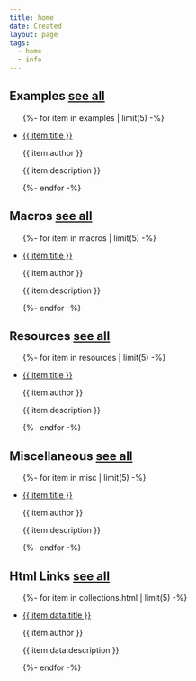 ```yaml
---
title: home
date: Created
layout: page
tags:
  - home
  - info
---
```


<div>
<h2 class="text-center"> Examples <a href="/examples/0" class="btn btn-sm btn-outline-primary">see all</a></h2>

<ul class="list-group">

{%- for item in examples | limit(5) -%}

<li class="list-group-item">

<a href="{{item.url | url }}" target="_blank">{{ item.title }}</a>

<p class="font-italic">{{ item.author }}</p>

{{ item.description }}

</li>

{%- endfor -%}

</ul>
</div>

<div>
<h2 class="text-center"> Macros <a href="/macros/0" class="btn btn-sm btn-outline-primary">see all</a></h2>

<ul class="list-group">

{%- for item in macros | limit(5) -%}

<li class="list-group-item">

<a href="{{item.url | url }}" target="_blank">{{ item.title }}</a>

<p class="font-italic">{{ item.author }}</p>

{{ item.description }}

</li>

{%- endfor -%}

</ul>
</div>

<div>
<h2 class="text-center"> Resources <a href="/resources/0" class="btn btn-sm btn-outline-primary">see all</a></h2>

<ul class="list-group">

{%- for item in resources | limit(5) -%}

<li class="list-group-item">

<a href="{{item.url | url }}" target="_blank">{{ item.title }}</a>

<p class="font-italic">{{ item.author }}</p>

{{ item.description }}

</li>

{%- endfor -%}

</ul>
</div>

<div>
<h2 class="text-center"> Miscellaneous <a href="/miscellaneous/0" class="btn btn-sm btn-outline-primary">see all</a></h2>

<ul class="list-group">

{%- for item in misc | limit(5) -%}

<li class="list-group-item">

<a href="{{item.url | url }}" target="_blank">{{ item.title }}</a>

<p class="font-italic">{{ item.author }}</p>

{{ item.description }}

</li>

{%- endfor -%}

</ul>
</div>

<div>
<h2 class="text-center"> Html Links <a href="/html/0" class="btn btn-sm btn-outline-primary">see all</a></h2>

<ul class="list-group">

{%- for item in collections.html | limit(5) -%}

<li class="list-group-item">

<a href="{{item.data.url | url }}" target="_blank">{{ item.data.title }}</a>

<p class="font-italic">{{ item.author }}</p>

{{ item.data.description }}

</li>

{%- endfor -%}

</ul>
</div>
